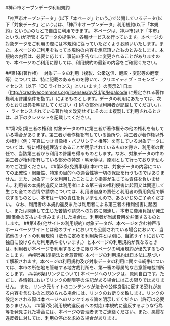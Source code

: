 #神戸市オープンデータ利用規約

「神戸市オープンデータ」(以下「本ページ」という。)で公開しているデータ(以下「対象データ」という。)は、「神戸市オープンデータ」利用規約(以下「本規約」という。)のもとで自由に利用できます。
本ページは、神戸市(以下「本市」という。)が所管するデータの提供や、各種サービスを行っています。本ページの対象データをご利用の際には本規約に従っていただくようお願いいたします。また、本ページのご利用をもって本規約の内容を承諾頂いたものとみなします。本規約の内容は、必要に応じて、事前の予告なしに変更されることがありますので、本ページのご利用に際しては、利用規約の最新の内容をご確認ください。

##第1条(著作権)
　対象データの利用（複製、公衆送信、翻訳・変形等の翻案等）については、特に記載のあるものを除いて、クリエイティブ・コモンズ・ライセンス（以下「CC ライセンス」といいます。）の表示2.1 日本（http://creativecommons.org/licenses/by/2.1/jp/legalcode に規定される著作権利用許諾条件を指す。）によるものとします。データの利用にあたっては、次のとおり出典を明記してください（[ ]内の部分は利用者が記載してください。）。  
・ ライセンスされている著作物を改変せずにそのまま複製して利用されるときは、以下のクレジットを記載してください。

##第2条(第三者の権利)
対象データの中に第三者が著作権その他の権利を有している場合があります。第三者が著作権を有している箇所や、第三者が著作権以外の権利（例：写真につき肖像権・パブリシティ権等）を有している対象データについては、特に権利処理済であることが明示されているものを除き、利用者の責任で、当該第三者から利用の許諾を得るものとします。なお、対象データの中の第三者が権利を有している部分の特定・明示等は、原則として行っておりませんのでご注意ください。
##第3条(免責事項)
本市では、対象データの内容についての正確性・網羅性、特定の目的への適合性等一切の保証を行うものではありません。また、対象データを利用したことにより損害が生じても責任を負いません。利用者の本規約違反又は利用者による第三者の権利侵害に起因又は関連して生じた全ての苦情や請求については、利用者自身の責任と利用者の費用負担で解決するものとし、本市は一切の責任を負いませんので、あらかじめご了承ください。
なお、利用者の本規約違反または利用者による第三者の権利侵害に起因し、または関連して生じた苦情や請求への対応に関連し、本市に費用負担が発生(賠償金の支払いを含みます。)した場合は、利用者が当該費用を弁償するものとします。
##第4条(他サイトの利用規約)
対象データが、本ページを含む神戸市ホームページサイトとは他のサイトにおいても公開されている場合において、当該他のサイトの利用規約（法令に定める利用条件とは別に、当該サイトにおいて独自に設けられた利用条件をいいます。）と本ページの利用規約が異なるときは、利用者が本ページを利用するときに限り本ページの利用規約が優先するものとします。
##第5条(準拠法と合意管轄)
本ページの利用規約は日本法に基づいて解釈されます。本ページの利用規約及び対象データの利用に関する紛争については、本市の所在地を管轄する地方裁判所を、第一審の専属的な合意管轄裁判所とします。
##第6条(リンクについて)
本ページへのリンクは、原則自由です。ただし、各情報においてリンクの制限等の注記がある場合にはこの限りではありません。 また、リンク元サイトのコンテンツが法令や公序良俗に反する恐れがある内容を含むものと認められる場合には、リンクのお断りを致します。リンクの設定をされる際は本ページへのリンクである旨を明示してください（許可は必要ありません）。
##第7条(利用規約違反者への対応)
本規約に違反するような行為等を発見された場合には、本ページの管理者までご連絡ください。また、悪質な違反者に対しては、利用の停止を求める場合があります。
